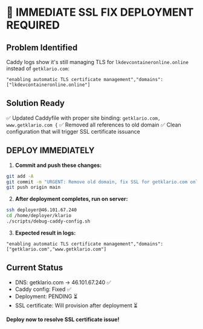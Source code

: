 # 🚨 IMMEDIATE SSL FIX DEPLOYMENT REQUIRED

## Problem Identified
Caddy logs show it's still managing TLS for `lkdevcontaineronline.online` instead of `getklario.com`:
```
"enabling automatic TLS certificate management","domains":["lkdevcontaineronline.online"]
```

## Solution Ready
✅ Updated Caddyfile with proper site binding: `getklario.com, www.getklario.com {`
✅ Removed all references to old domain
✅ Clean configuration that will trigger SSL certificate issuance

## DEPLOY IMMEDIATELY

1. **Commit and push these changes:**
```bash
git add -A
git commit -m "URGENT: Remove old domain, fix SSL for getklario.com only"
git push origin main
```

2. **After deployment completes, run on server:**
```bash
ssh deployer@46.101.67.240
cd /home/deployer/klario
./scripts/debug-caddy-config.sh
```

3. **Expected result in logs:**
```
"enabling automatic TLS certificate management","domains":["getklario.com","www.getklario.com"]
```

## Current Status
- DNS: getklario.com → 46.101.67.240 ✅
- Caddy config: Fixed ✅  
- Deployment: PENDING ⏳
- SSL certificate: Will provision after deployment ⏳

**Deploy now to resolve SSL certificate issue!**